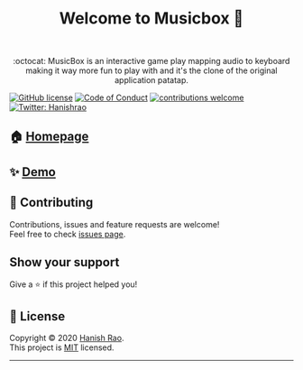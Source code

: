 <h1 align="center">Welcome to Musicbox 👋</h1>
<br />
<p align="center">:octocat: MusicBox is an interactive game play mapping audio to keyboard making it way more fun to play with and it's the clone of the original application patatap.</p>

[![GitHub license](https://img.shields.io/badge/license-MIT-blue.svg)](https://github.com/Hyraze/musicbox/blob/master/LICENSE)
[![Code of Conduct](https://img.shields.io/badge/code%20of-conduct-ff69b4.svg)](CODE_OF_CONDUCT.md)
[![contributions welcome](https://img.shields.io/badge/contributions-welcome-brightgreen.svg)](https://github.com/Hyraze/musicbox/issues)
<a href="https://twitter.com/Hanishrao" target="_blank">
<img alt="Twitter: Hanishrao" src="https://img.shields.io/twitter/follow/Hanishrao.svg?style=social" />
</a>

## 🏠 [Homepage](https://github.com/Hyraze/musicbox#readme)

## ✨ [Demo](https://hyraze.github.io/musicbox/)

## 🤝 Contributing

Contributions, issues and feature requests are welcome!<br />Feel free to check [issues page](https://github.com/Hyraze/musicbox/issues). 

## Show your support

Give a ⭐️ if this project helped you!

## 📝 License

Copyright © 2020 [Hanish Rao](https://github.com/Hyraze).<br />
This project is [MIT](https://github.com/Hyraze/musicbox/blob/master/LICENSE) licensed.

***
